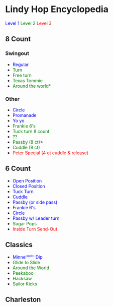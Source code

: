 # Lindy Hop Encyclopedia

<span style="color:blue">Level 1</span>
<span style="color:green">Level 2</span>
<span style="color:red">Level 3</span>

## 8 Count

### Swingout
- <span style="color:blue">Regular</span>
- <span style="color:green">Turn</span>
- <span style="color:green">Free turn</span>
- <span style="color:green">Texas Tommie</span>
- <span style="color:green">Around the world*</span>

### Other
- <span style="color:blue">Circle</span>
- <span style="color:blue">Promanade</span>
- <span style="color:blue">Yo yo</span>
- <span style="color:green">Frankie 8's</span>
 - <span style="color:green">Tuck turn 8 count</span>
 - <span style="color:green">??</span>
- <span style="color:green">Passby (8 ct)</span>>
- <span style="color:green">Cuddle (8 ct)</span>
- <span style="color:red">Peter Special (4 ct cuddle & release)</span>


## 6 Count
- <span style="color:blue">Open Position</span>
- <span style="color:blue">Closed Position</span>
- <span style="color:blue">Tuck Turn</span>
- <span style="color:blue">Cuddle</span>
- <span style="color:blue">Passby (or side pass)</span>
- <span style="color:blue">Frankie 6's</span>
- <span style="color:blue">Circle</span>
- <span style="color:blue">Passby w/ Leader turn</span>
- <span style="color:green">Sugar Pops</span>
- <span style="color:red">Inside Turn Send-Out</span>

## Classics

- <span style="color:blue">Minne<span style=" vertical-align: super; font-size:6pt">[apolis]</span> Dip</span>
- <span style="color:green">Glide to Slide</span>
- <span style="color:green">Around the World</span>
- <span style="color:green">Peekaboo</span>
- <span style="color:green">Hacksaw</span>
- <span style="color:green">Sailor Kicks</span>

## Charleston

